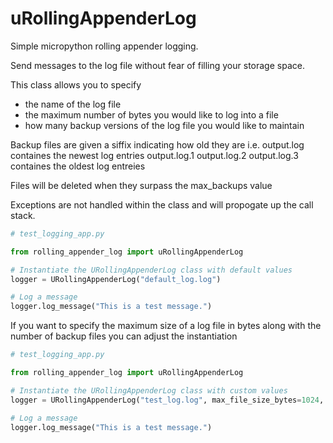 # uRollingAppenderLog
Simple micropython rolling appender logging.

Send messages to the log file without fear of filling your storage space.

This class allows you to specify
- the name of the log file
- the maximum number of bytes you would like to log into a file
- how many backup versions of the log file you would like to maintain

Backup files are given a siffix indicating how old they are
i.e.
 output.log   containes the newest log entries
 output.log.1
 output.log.2
 output.log.3 containes the oldest log entreies

Files will be deleted when they surpass the max_backups value

Exceptions are not handled within the class and will propogate up the call stack.

```python
# test_logging_app.py

from rolling_appender_log import uRollingAppenderLog

# Instantiate the URollingAppenderLog class with default values
logger = URollingAppenderLog("default_log.log")

# Log a message
logger.log_message("This is a test message.")

```

If you want to specify the maximum size of a log file in bytes along with the number of backup files you can adjust the instantiation

```python
# test_logging_app.py

from rolling_appender_log import uRollingAppenderLog

# Instantiate the URollingAppenderLog class with custom values
logger = URollingAppenderLog("test_log.log", max_file_size_bytes=1024, max_backups=3)

# Log a message
logger.log_message("This is a test message.")

```